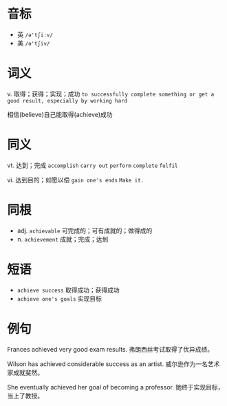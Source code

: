 # 音标

- 英 `/ə'tʃiːv/`
- 美 `/ə'tʃiv/`

# 词义

v. 取得；获得；实现；成功
`to successfully complete something or get a good result, especially by working hard`



相信(believe)自己能取得(achieve)成功

# 同义

vt. 达到；完成
`accomplish` `carry out` `perform` `complete` `fulfil`

vi. 达到目的；如愿以偿
`gain one's ends` `Make it.`

# 同根

- adj. `achievable` 可完成的；可有成就的；做得成的
- n. `achievement` 成就；完成；达到

# 短语

- `achieve success` 取得成功；获得成功
- `achieve one's goals` 实现目标

# 例句

Frances achieved very good exam results.
弗朗西丝考试取得了优异成绩。

Wilson has achieved considerable success as an artist.
威尔逊作为一名艺术家成就斐然。

She eventually achieved her goal of becoming a professor.
她终于实现目标，当上了教授。


